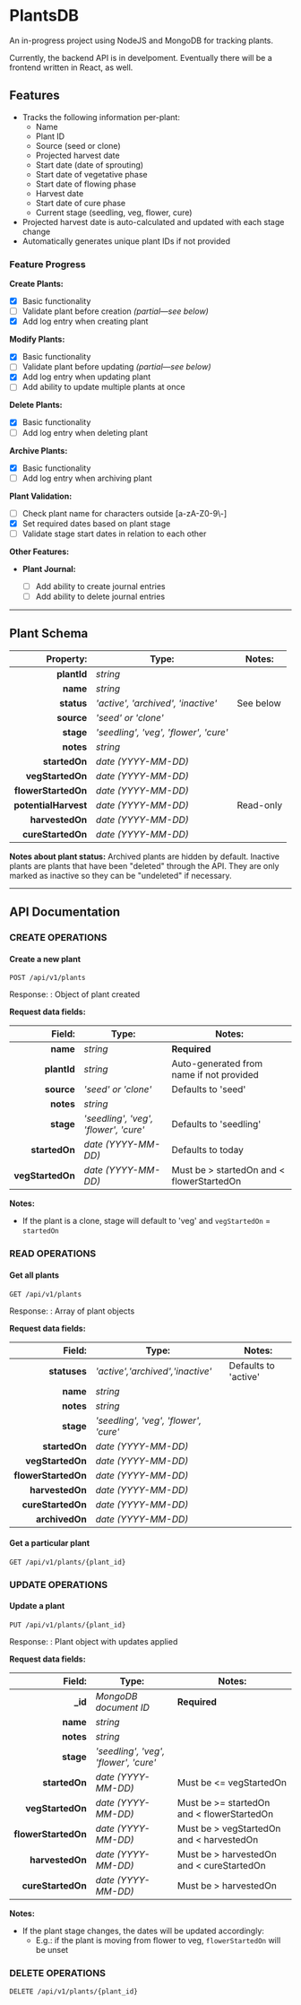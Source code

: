 # PlantsDB

An in-progress project using NodeJS and MongoDB for tracking plants.

Currently, the backend API is in develpoment. Eventually there will be a frontend written in React, as well.

## Features

- Tracks the following information per-plant:
  - Name
  - Plant ID
  - Source (seed or clone)
  - Projected harvest date
  - Start date (date of sprouting)
  - Start date of vegetative phase
  - Start date of flowing phase
  - Harvest date
  - Start date of cure phase
  - Current stage (seedling, veg, flower, cure)
- Projected harvest date is auto-calculated and updated with each stage change
- Automatically generates unique plant IDs if not provided

### Feature Progress

**Create Plants:**

- [x] Basic functionality
- [ ] Validate plant before creation _(partial—see below)_
- [x] Add log entry when creating plant

**Modify Plants:**

- [x] Basic functionality
- [ ] Validate plant before updating _(partial—see below)_
- [x] Add log entry when updating plant
- [ ] Add ability to update multiple plants at once

**Delete Plants:**

- [x] Basic functionality
- [ ] Add log entry when deleting plant

**Archive Plants:**

- [x] Basic functionality
- [ ] Add log entry when archiving plant

**Plant Validation:**

- [ ] Check plant name for characters outside [a-zA-Z0-9\\-]
- [x] Set required dates based on plant stage
- [ ] Validate stage start dates in relation to each other

**Other Features:**

- **Plant Journal:**

  - [ ] Add ability to create journal entries
  - [ ] Add ability to delete journal entries

---

## Plant Schema

|            Property: | Type:                                 | Notes:    |
| -------------------: | ------------------------------------- | --------- |
|          **plantId** | _string_                              |           |
|             **name** | _string_                              |           |
|           **status** | _'active', 'archived', 'inactive'_    | See below |
|           **source** | _'seed' or 'clone'_                   |           |
|            **stage** | _'seedling', 'veg', 'flower', 'cure'_ |           |
|            **notes** | _string_                              |           |
|        **startedOn** | _date (YYYY-MM-DD)_                   |           |
|     **vegStartedOn** | _date (YYYY-MM-DD)_                   |           |
|  **flowerStartedOn** | _date (YYYY-MM-DD)_                   |           |
| **potentialHarvest** | _date (YYYY-MM-DD)_                   | Read-only |
|      **harvestedOn** | _date (YYYY-MM-DD)_                   |           |
|    **cureStartedOn** | _date (YYYY-MM-DD)_                   |           |

**Notes about plant status:**
Archived plants are hidden by default. Inactive plants are plants that have been "deleted" through the API. They are only marked as inactive so they can be "undeleted" if necessary.

---

## API Documentation

### CREATE OPERATIONS

#### Create a new plant

`POST /api/v1/plants`

Response:
: Object of plant created

**Request data fields:**

|           Field: | Type:                                 | Notes:                                    |
| ---------------: | ------------------------------------- | ----------------------------------------- |
|         **name** | _string_                              | **Required**                              |
|      **plantId** | _string_                              | Auto-generated from name if not provided  |
|       **source** | _'seed' or 'clone'_                   | Defaults to 'seed'                        |
|        **notes** | _string_                              |                                           |
|        **stage** | _'seedling', 'veg', 'flower', 'cure'_ | Defaults to 'seedling'                    |
|    **startedOn** | _date (YYYY-MM-DD)_                   | Defaults to today                         |
| **vegStartedOn** | _date (YYYY-MM-DD)_                   | Must be > startedOn and < flowerStartedOn |

**Notes:**

- If the plant is a clone, stage will default to 'veg' and `vegStartedOn` = `startedOn`

### READ OPERATIONS

#### Get all plants

`GET /api/v1/plants`

Response:
: Array of plant objects

**Request data fields:**

|              Field: | Type:                                 | Notes:               |
| ------------------: | ------------------------------------- | -------------------- |
|        **statuses** | _'active','archived','inactive'_      | Defaults to 'active' |
|            **name** | _string_                              |                      |
|           **notes** | _string_                              |                      |
|           **stage** | _'seedling', 'veg', 'flower', 'cure'_ |                      |
|       **startedOn** | _date (YYYY-MM-DD)_                   |                      |
|    **vegStartedOn** | _date (YYYY-MM-DD)_                   |                      |
| **flowerStartedOn** | _date (YYYY-MM-DD)_                   |                      |
|     **harvestedOn** | _date (YYYY-MM-DD)_                   |                      |
|   **cureStartedOn** | _date (YYYY-MM-DD)_                   |                      |
|      **archivedOn** | _date (YYYY-MM-DD)_                   |                      |

#### Get a particular plant

`GET /api/v1/plants/{plant_id}`

### UPDATE OPERATIONS

#### Update a plant

`PUT /api/v1/plants/{plant_id}`

Response:
: Plant object with updates applied

**Request data fields:**

|              Field: | Type:                                 | Notes:                                     |
| ------------------: | ------------------------------------- | ------------------------------------------ |
|            **\_id** | _MongoDB document ID_                 | **Required**                               |
|            **name** | _string_                              |                                            |
|           **notes** | _string_                              |                                            |
|           **stage** | _'seedling', 'veg', 'flower', 'cure'_ |                                            |
|       **startedOn** | _date (YYYY-MM-DD)_                   | Must be <= vegStartedOn                    |
|    **vegStartedOn** | _date (YYYY-MM-DD)_                   | Must be >= startedOn and < flowerStartedOn |
| **flowerStartedOn** | _date (YYYY-MM-DD)_                   | Must be > vegStartedOn and < harvestedOn   |
|     **harvestedOn** | _date (YYYY-MM-DD)_                   | Must be > harvestedOn and < cureStartedOn  |
|   **cureStartedOn** | _date (YYYY-MM-DD)_                   | Must be > harvestedOn                      |

**Notes:**

- If the plant stage changes, the dates will be updated accordingly:
  - E.g.: if the plant is moving from flower to veg, `flowerStartedOn` will be unset

### DELETE OPERATIONS

`DELETE /api/v1/plants/{plant_id}`
